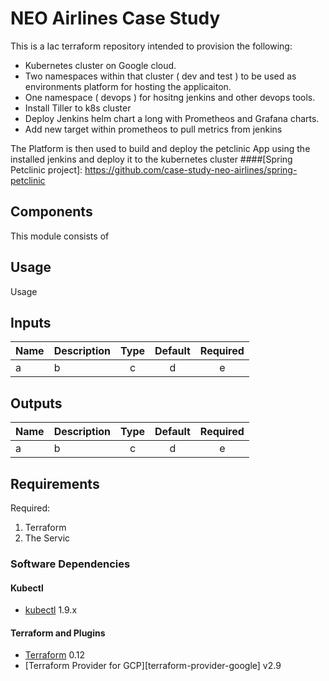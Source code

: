 # NEO Airlines Case Study 
This is a Iac terraform repository intended to provision the following:
- Kubernetes cluster on Google cloud.
- Two namespaces within that cluster ( dev and test ) to be used as environments platform for hosting the applicaiton.
- One namespace ( devops ) for hositng jenkins and other devops tools.
- Install Tiller to k8s cluster
- Deploy Jenkins helm chart a long with Prometheos and Grafana charts.
- Add new target within prometheos to pull metrics from jenkins

The Platform is then used to build and deploy the petclinic App using the installed jenkins and deploy it to the kubernetes cluster 
####[Spring Petclinic project]: https://github.com/case-study-neo-airlines/spring-petclinic


## Components

This module consists of

## Usage
Usage 

## Inputs

| Name | Description | Type | Default | Required |
|------|-------------|:----:|:-----:|:-----:|
| a | b | c | d | e |

## Outputs

| Name | Description | Type | Default | Required |
|------|-------------|:----:|:-----:|:-----:|
| a | b | c | d | e |


## Requirements

Required:

1. Terraform 
2. The Servic

### Software Dependencies
#### Kubectl
- [kubectl](https://github.com/kubernetes/kubernetes/releases) 1.9.x
#### Terraform and Plugins
- [Terraform](https://www.terraform.io/downloads.html) 0.12
- [Terraform Provider for GCP][terraform-provider-google] v2.9

